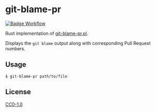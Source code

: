 git-blame-pr
============

[![Badge Workflow](https://github.com/mitsu-ksgr/git-blame-pr/actions/workflows/rust.yml/badge.svg)](https://github.com/mitsu-ksgr/git-blame-pr/actions)

Rust implementation of [git-blame-pr.pl](https://gist.github.com/kazuho/eab551e5527cb465847d6b0796d64a39).

Displays the `git blame` output along with corresponding Pull Request numbers.


## Usage
```
$ git-blame-pr path/to/file
```


## License
[CC0-1.0](./LICENSE)

